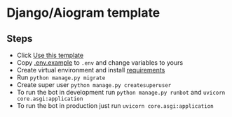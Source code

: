 # Django/Aiogram template

## Steps

- Click [Use this template](https://github.com/malikovss/django-aiogram/generate)
- Copy [.env.example](.env.example) to `.env` and change variables to yours
- Create virtual environment and install [requirements](requirements.txt)
- Run `python manage.py migrate`
- Create super user `python manage.py createsuperuser`
- To run the bot in development run `python manage.py runbot` and `uvicorn core.asgi:application`
- To run the bot in production just run `uvicorn core.asgi:application`